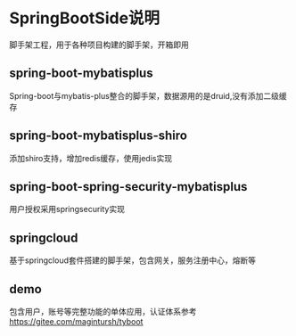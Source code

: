 # SpringBootSide说明

脚手架工程，用于各种项目构建的脚手架，开箱即用
## spring-boot-mybatisplus
Spring-boot与mybatis-plus整合的脚手架，数据源用的是druid,没有添加二级缓存
## spring-boot-mybatisplus-shiro
添加shiro支持，增加redis缓存，使用jedis实现
## spring-boot-spring-security-mybatisplus
用户授权采用springsecurity实现
## springcloud
基于springcloud套件搭建的脚手架，包含网关，服务注册中心，熔断等
## demo
包含用户，账号等完整功能的单体应用，认证体系参考
https://gitee.com/magintursh/tyboot
